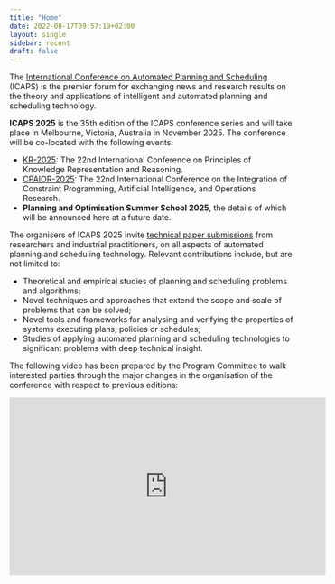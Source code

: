 ```yaml
---
title: "Home"
date: 2022-08-17T09:57:19+02:00
layout: single
sidebar: recent
draft: false
---
```


<!-- weather widget - disconnect until conf: https://github.com/icaps25/icaps25.github.io/issues/15
>>>>>>> ac32ec350d6af052a059660219f8b4cb5e72d018
<div id="ww_74a8a25ca6a11" v='1.3' loc='id' a='{"t":"responsive","lang":"en","sl_lpl":1,"ids":["wl2863"],"font":"Arial","sl_ics":"one_a","sl_sot":"celsius","cl_bkg":"image","cl_font":"#FFFFFF","cl_cloud":"#FFFFFF","cl_persp":"#81D4FA","cl_sun":"#FFC107","cl_moon":"#FFC107","cl_thund":"#FF5722"}'>More forecasts: <a href="https://oneweather.org/sydney/30_days/" id="ww_74a8a25ca6a11_u" target="_blank">Sydney 30 days weather forecast</a></div><script async src="https://app2.weatherwidget.org/js/?id=ww_74a8a25ca6a11"></script><br>
-->

<!-- Example banner image, the idea is to have images in the body rather than in the app bar. -->

<!-- ![Banner image](https://images.unsplash.com/photo-1514395462725-fb4566210144?q=80&w=2671&auto=format&fit=crop&ixlib=rb-4.0.3&ixid=M3wxMjA3fDB8MHxwaG90by1wYWdlfHx8fGVufDB8fHx8fA%3D%3D) -->

The [International Conference on Automated Planning and
Scheduling](https://www.icaps-conference.org) (ICAPS) is
the premier forum for exchanging news and research results on the theory and
applications of intelligent and automated planning and scheduling technology.

**ICAPS 2025** is the 35th edition of the ICAPS conference series and will take place in Melbourne, Victoria, Australia in November 2025. The conference will be co-located with the following events:

- [KR-2025](https://kr.org//KR2025/): The 22nd International Conference on Principles of Knowledge Representation and Reasoning.
- [CPAIOR-2025](https://sites.google.com/view/cpaior2025): The 22nd International Conference on the Integration of Constraint Programming, Artificial Intelligence, and Operations Research.
- **Planning and Optimisation Summer School 2025**, the details of which will be announced here at a future
  date.

The organisers of ICAPS 2025 invite [technical paper
submissions](/calls/main_track) from
researchers and industrial practitioners, on all aspects of automated planning
and scheduling technology. Relevant contributions include, but are not limited
to:

- Theoretical and empirical studies of planning and scheduling problems and algorithms;
- Novel techniques and approaches that extend the scope and scale of problems that can be solved;
- Novel tools and frameworks for analysing and verifying the properties of systems executing plans, policies or schedules;
- Studies of applying automated planning and scheduling technologies to significant problems with deep technical insight.

The following video has been prepared by the Program Committee to walk interested parties through the major changes
in the organisation of the conference with respect to previous editions:

<div align="center">
 <iframe width="560" height="315" src="https://www.youtube.com/embed/4H9QyvOapek?si=3O7uiKJf5nylDLgn" title="YouTube video player" frameborder="0" allow="accelerometer; autoplay; clipboard-write; encrypted-media; gyroscope; picture-in-picture; web-share" referrerpolicy="strict-origin-when-cross-origin" allowfullscreen></iframe>
</div>
